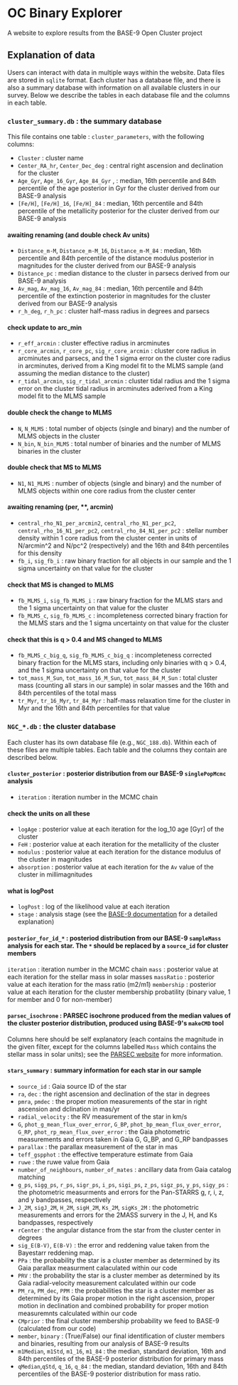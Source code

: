 # OC Binary Explorer
A website to explore results from the BASE-9 Open Cluster project

## Explanation of data

Users can interact with data in multiple ways within the website.  Data files are stored in `sqlite` format.  Each cluster has a database file, and there is also a summary database with information on all available clusters in our survey. Below we describe the tables in each database file and the columns in each table. 

### `cluster_summary.db` : the summary database

This file contains one table : `cluster_parameters`, with the following columns:

- `Cluster` : cluster name
- `Center_RA_hr`, `Center_Dec_deg` : central right ascension and declination for the cluster
- `Age_Gyr`, `Age_16_Gyr`, `Age_84_Gyr` ,  : median, 16th percentile and 84th percentile of the age posterior in Gyr for the cluster derived from our BASE-9 analysis
- `[Fe/H]`, `[Fe/H]_16`, `[Fe/H]_84` : median, 16th percentile and 84th percentile of the metallicity posterior for the cluster derived from our BASE-9 analysis 
#### awaiting renaming (and double check Av units)
- `Distance_m-M`, `Distance_m-M_16`, `Distance_m-M_84` : median, 16th percentile and 84th percentile of the distance modulus posterior in magnitudes for the cluster derived from our BASE-9 analysis 
- `Distance_pc` : median distance to the cluster in parsecs derived from our BASE-9 analysis
- `Av_mag`, `Av_mag_16`, `Av_mag_84` : median, 16th percentile and 84th percentile of the extinction posterior in magnitudes for the cluster derived from our BASE-9 analysis 
- `r_h_deg`, `r_h_pc`  : cluster half-mass radius in degrees and parsecs
#### check update to arc_min
- `r_eff_arcmin` :  cluster effective radius in arcminutes
- `r_core_arcmin`, `r_core_pc`,  `sig_r_core_arcmin` : cluster core radius in arcminutes and parsecs, and the 1 sigma error on the cluster core radius in arcminutes,  derived from a King model fit to the MLMS sample (and assuming the median distance to the cluster)
- `r_tidal_arcmin`, `sig_r_tidal_arcmin` : cluster tidal radius and the 1 sigma error on the cluster tidal radius in arcminutes aderived from a King model fit to the MLMS sample
#### double check the change to MLMS
- `N`, `N_MLMS` : total number of objects (single and binary) and the number of MLMS objects in the cluster
- `N_bin`, `N_bin_MLMS` : total number of binaries and the number of MLMS binaries in the cluster 
#### double check that  MS to MLMS
- `N1`, `N1_MLMS` : number of objects (single and binary) and the number of MLMS objects within one core radius from the cluster center  
#### awaiting renaming (per, **, arcmin)
- `central_rho_N1_per_arcmin2`, `central_rho_N1_per_pc2`, `central_rho_16_N1_per_pc2`, `central_rho_84_N1_per_pc2` : stellar number density within 1 core radius from the cluster center in units of N/arcmin^2 and N/pc^2 (respectively) and the 16th and 84th percentiles for this density
- `fb_i`,  `sig_fb_i` : raw binary fraction for all objects in our sample and the 1 sigma uncertainty on that value for the cluster
#### check that MS is changed to MLMS
- `fb_MLMS_i`, `sig_fb_MLMS_i` : raw binary fraction for the MLMS stars and the 1 sigma uncertainty on that value for the cluster
- `fb_MLMS_c`, `sig_fb_MLMS_c` : incompleteness corrected binary fraction for the MLMS stars and the 1 sigma uncertainty on that value for the cluster
#### check that this is q > 0.4 and MS changed to MLMS
- `fb_MLMS_c_big_q`, `sig_fb_MLMS_c_big_q` : incompleteness corrected binary fraction for the MLMS stars, including only binaries with q > 0.4, and the 1 sigma uncertainty on that value for the cluster
- `tot_mass_M_Sun`, `tot_mass_16_M_Sun`, `tot_mass_84_M_Sun` : total cluster mass (counting all stars in our sample) in solar masses and the 16th and 84th percentiles of the total mass  
- `tr_Myr`, `tr_16_Myr`, `tr_84_Myr` : half-mass relaxation time for the cluster in Myr and the 16th and 84th percentiles for that value

### `NGC_*.db` : the cluster database

Each cluster has its own database file (e.g., `NGC_188.db`).  Within each of these files are multiple tables.  Each table and the columns they contain are described below.


#### `cluster_posterior` : posterior distribution from our BASE-9 `singlePopMcmc` analysis

- `iteration` : iteration number in the MCMC chain
#### check the units on all these
- `logAge` : posterior value at each iteration for the log_10 age [Gyr] of the cluster
- `FeH` : posterior value at each iteration for the metallicity of the cluster
- `modulus` : posterior value at each iteration for the distance modulus of the cluster in magnitudes 
- `absorption` : posterior value at each iteration for the `Av` value of the cluster in millimagnitudes
#### what is logPost
- `logPost` : log of the likelihood value at each iteration
- `stage` : analysis stage (see the [BASE-9 documentation](https://base-9.readthedocs.io/en/latest/) for a detailed explanation)


####  `posterior_for_id_*` : posteriod distribution from our BASE-9 `sampleMass` analysis for each star.  The `*` should be replaced by a `source_id` for cluster members

`iteration` : iteration number in the MCMC chain
`mass` : posterior value at each iteration for the stellar mass in solar masses
`massRatio` : posterior value at each iteration for the mass ratio (m2/m1)
`membership` : posterior value at each iteration for the cluster membership probatility (binary value, 1 for member and 0 for non-member)

#### `parsec_isochrone` : PARSEC isochrone produced from the median values of the cluster posterior distribution, produced using BASE-9's `makeCMD` tool

Columns here should be self explanatory (each contains the magnitude in the given filter, except for the columns labelled `Mass` which contains the stellar mass in solar units); see the [PARSEC website](http://stev.oapd.inaf.it/cgi-bin/cmd) for more information. 

#### `stars_summary` : summary information for each star in our sample 

- `source_id` : Gaia source ID of the star
- `ra`, `dec` : the right ascension and declination of the star in degrees
- `pmra`, `pmdec` : the proper motion measurements of the star in right ascension and dclination in mas/yr
- `radial_velocity` : the RV measurement of the star in km/s
- `G`, `phot_g_mean_flux_over_error`, `G_BP`, `phot_bp_mean_flux_over_error`, `G_RP`, `phot_rp_mean_flux_over_error` : the Gaia photometric measurements and errors taken in Gaia G, G_BP, and G_RP bandpasses
- `parallax` : the parallax measurement of the star in mas 
- `teff_gspphot` :  the effective temperature estimate from Gaia 
- `ruwe` : the ruwe value from Gaia
- `number_of_neighbours`, `number_of_mates` : ancillary data from Gaia catalog matching 
- `g_ps`, `sigg_ps`, `r_ps`, `sigr_ps`, `i_ps`, `sigi_ps`, `z_ps`, `sigz_ps`, `y_ps`,  `sigy_ps` : the photometric measurments and errors for the Pan-STARRS g, r, i, z, and y bandpasses, respectively
- `J_2M`, `sigJ_2M`, `H_2M`, `sigH_2M`, `Ks_2M`, `sigKs_2M` : the photometric measurements and errors for the 2MASS survery in the J, H, and Ks bandpasses, respectively
- `rCenter` : the angular distance from the star from the cluster center in degrees
- `sig_E(B-V)`,  `E(B-V)` : the error and reddening value taken from the Bayestarr reddening map. 
- `PPa` : the probability the star is a cluster member as determined by its Gaia parallax measurment calaculated within our code
- `PRV` : the probability the star is a cluster member as determined by its Gaia radial-velocity measurement calculated within our code
-  `PM_ra`, `PM_dec`, `PPM` :  the probabilities the star is a cluster member as determined by its Gaia proper motion in the right ascension, proper motion in declination and combined probability for proper motion measuremnts calculated within our code
- `CMprior` : the final cluster membership probability we feed to BASE-9 (calculated from our code)
- `member`, `binary` : (True/False) our final identification of cluster members and binaries, resulting from our analysis of BASE-9 results  
- `m1Median`, `m1Std`, `m1_16`, `m1_84` : the median, standard deviation, 16th and 84th percentiles of the BASE-9 posterior distribution for primary mass 
- `qMedian`,`qStd`, `q_16`, `q_84` : the median, standard deviation, 16th and 84th percentiles of the BASE-9 posterior distribution for mass ratio.

